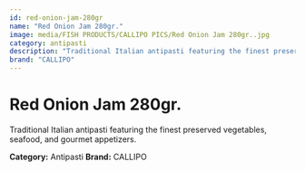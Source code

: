 ```yaml
---
id: red-onion-jam-280gr
name: "Red Onion Jam 280gr."
image: media/FISH PRODUCTS/CALLIPO PICS/Red Onion Jam 280gr..jpg
category: antipasti
description: "Traditional Italian antipasti featuring the finest preserved vegetables, seafood, and gourmet appetizers."
brand: "CALLIPO"
---
```


# Red Onion Jam 280gr.

Traditional Italian antipasti featuring the finest preserved vegetables, seafood, and gourmet appetizers.

**Category:** Antipasti
**Brand:** CALLIPO
